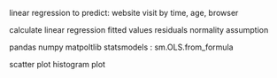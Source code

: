 linear regression to predict:
website visit by time, age, browser

calculate
linear regression
fitted values
residuals
normality assumption



pandas
numpy
matpoltlib
statsmodels : sm.OLS.from_formula


scatter plot
histogram plot

